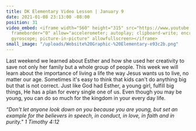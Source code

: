```yaml
---
title: DK Elementary Video Lesson | January 9
date: 2021-01-08 23:13:00 -08:00
position: 31
video_embed: <iframe width="560" height="315" src="https://www.youtube.com/embed/lD0N7y6ZmAE"
  frameborder="0" allow="accelerometer; autoplay; clipboard-write; encrypted-media;
  gyroscope; picture-in-picture" allowfullscreen></iframe>
small_image: "/uploads/Website%20Graphic-%20Elementary-e93c2b.png"
---
```


Last weekend we learned about Esther and how she used her creativity to save not only her family but a whole group of people. This week we will learn about the importance of living a life the way Jesus wants us to live, no matter our age. Sometimes it's easy to think that kids can't do anything big but that is not correct. Just like God had Esther, a young girl, fulfill big things, He has a plan for every single one of us. Even though you may be young, you can do so much for the kingdom in your every day life.

*“Don't let anyone look down on you because you are young, but set an example for the believers in speech, in conduct, in love, in faith and in purity." 1 Timothy 4:12*